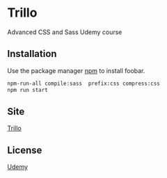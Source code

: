 





# Trillo

Advanced CSS and Sass Udemy course 


## Installation

Use the package manager [npm](https://pip.pypa.io/en/stable/) to install foobar.

```bash
npm-run-all compile:sass  prefix:css compress:css
npm run start
```

## Site

[Trillo](https://admiring-neumann-dbabd9.netlify.app)

## License
[Udemy](https://www.udemy.com/course/advanced-css-and-sass/)
